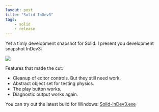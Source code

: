 ```yaml
---
layout: post
title: "Solid InDev3"
tags:
    - solid
    - release
---
```


Yet a timly development snapshot for Solid. I present you development snapshot
InDev3:

<a href="/media/solid-indev3.jpg"><img src="/media/solid-indev3-small.jpg" /></a>

Features that made the cut:

* Cleanup of editor controls. But they still need work.
* Abstract object set for testing physics.
* The play button works. 
* Diagnostic output works again.

You can try out the latest build for Windows: [Solid-InDev3.exe][id3]

[id3]: http://files.rioki.org/solid/Solid-InDev3.exe

